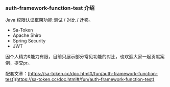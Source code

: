 

### auth-framework-function-test 介绍

Java 权限认证框架功能 测试 / 对比 / 迁移。

- Sa-Token 
- Apache Shiro 
- Spring Security
- JWT

因个人精力&能力有限，目前只展示部分常见功能的对比，也欢迎大家一起贡献案例，提交pr。

配套文章：[https://sa-token.cc/doc.html#/fun/auth-framework-function-test](https://sa-token.cc/doc.html#/fun/auth-framework-function-test)
